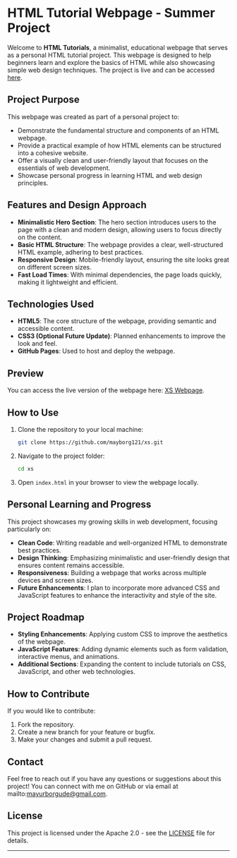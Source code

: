 
# HTML Tutorial Webpage - Summer Project 

Welcome to **HTML Tutorials**, a minimalist, educational webpage that serves as a personal HTML tutorial project. This webpage is designed to help beginners learn and explore the basics of HTML while also showcasing simple web design techniques. The project is live and can be accessed [here](https://mayborg121.github.io/xs/).

## Project Purpose

This webpage was created as part of a personal project to:

- Demonstrate the fundamental structure and components of an HTML webpage.
- Provide a practical example of how HTML elements can be structured into a cohesive website.
- Offer a visually clean and user-friendly layout that focuses on the essentials of web development.
- Showcase personal progress in learning HTML and web design principles.

## Features and Design Approach

- **Minimalistic Hero Section**: The hero section introduces users to the page with a clean and modern design, allowing users to focus directly on the content.
- **Basic HTML Structure**: The webpage provides a clear, well-structured HTML example, adhering to best practices.
- **Responsive Design**: Mobile-friendly layout, ensuring the site looks great on different screen sizes.
- **Fast Load Times**: With minimal dependencies, the page loads quickly, making it lightweight and efficient.

## Technologies Used

- **HTML5**: The core structure of the webpage, providing semantic and accessible content.
- **CSS3 (Optional Future Update)**: Planned enhancements to improve the look and feel.
- **GitHub Pages**: Used to host and deploy the webpage.

## Preview

You can access the live version of the webpage here: [XS Webpage](https://mayborg121.github.io/xs/).

## How to Use

1. Clone the repository to your local machine:
   ```bash
   git clone https://github.com/mayborg121/xs.git
   ```

2. Navigate to the project folder:
   ```bash
   cd xs
   ```

3. Open `index.html` in your browser to view the webpage locally.

## Personal Learning and Progress

This project showcases my growing skills in web development, focusing particularly on:

- **Clean Code**: Writing readable and well-organized HTML to demonstrate best practices.
- **Design Thinking**: Emphasizing minimalistic and user-friendly design that ensures content remains accessible.
- **Responsiveness**: Building a webpage that works across multiple devices and screen sizes.
- **Future Enhancements**: I plan to incorporate more advanced CSS and JavaScript features to enhance the interactivity and style of the site.

## Project Roadmap

- **Styling Enhancements**: Applying custom CSS to improve the aesthetics of the webpage.
- **JavaScript Features**: Adding dynamic elements such as form validation, interactive menus, and animations.
- **Additional Sections**: Expanding the content to include tutorials on CSS, JavaScript, and other web technologies.

## How to Contribute

If you would like to contribute:

1. Fork the repository.
2. Create a new branch for your feature or bugfix.
3. Make your changes and submit a pull request.

## Contact

Feel free to reach out if you have any questions or suggestions about this project! You can connect with me on GitHub or via email at mailto:mayurborgude@gmail.com.

## License

This project is licensed under the Apache 2.0 - see the [LICENSE](LICENSE) file for details.

---

